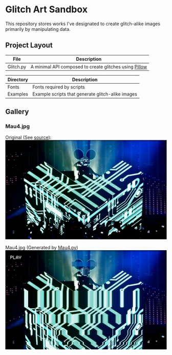 # Glitch Art Sandbox

This repository stores works I've designated to create glitch-alike images primarily by
manipulating data.

## Project Layout

|File     |Description                                                                                      |
|---------|-------------------------------------------------------------------------------------------------|
|Glitch.py|A minimal API composed to create glitches using [Pillow](https://pillow.readthedocs.io/en/5.1.x/)|

|Directory|Description                                      |
|---------|-------------------------------------------------|
|Fonts    |Fonts required by scripts                        |
|Examples |Example scripts that generate glitch-alike images|

## Gallery

### Mau4.jpg

Original (See [source](https://forum4d.com/wp-content/uploads/data/2018/1/26/live-desktop-wallpaper-HD-PIC-MWP10035015-1024x628.jpg)):
![Mau5](Examples/Original/Mau5.jpg)

Mau4.jpg (Generated by [Mau4.py](Examples/Mau4.py))
![Mau4](Examples/Results/Mau4.jpg)
